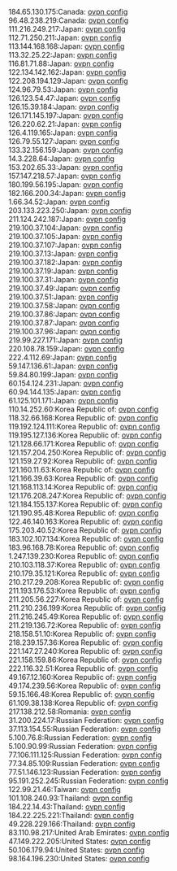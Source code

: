 184.65.130.175:Canada: [ovpn config](vpn/184_65_130_175.ovpn)  
96.48.238.219:Canada: [ovpn config](vpn/96_48_238_219.ovpn)  
111.216.249.217:Japan: [ovpn config](vpn/111_216_249_217.ovpn)  
112.71.250.211:Japan: [ovpn config](vpn/112_71_250_211.ovpn)  
113.144.168.168:Japan: [ovpn config](vpn/113_144_168_168.ovpn)  
113.32.25.22:Japan: [ovpn config](vpn/113_32_25_22.ovpn)  
116.81.71.88:Japan: [ovpn config](vpn/116_81_71_88.ovpn)  
122.134.142.162:Japan: [ovpn config](vpn/122_134_142_162.ovpn)  
122.208.194.129:Japan: [ovpn config](vpn/122_208_194_129.ovpn)  
124.96.79.53:Japan: [ovpn config](vpn/124_96_79_53.ovpn)  
126.123.54.47:Japan: [ovpn config](vpn/126_123_54_47.ovpn)  
126.15.39.184:Japan: [ovpn config](vpn/126_15_39_184.ovpn)  
126.171.145.197:Japan: [ovpn config](vpn/126_171_145_197.ovpn)  
126.220.62.21:Japan: [ovpn config](vpn/126_220_62_21.ovpn)  
126.4.119.165:Japan: [ovpn config](vpn/126_4_119_165.ovpn)  
126.79.55.127:Japan: [ovpn config](vpn/126_79_55_127.ovpn)  
133.32.156.159:Japan: [ovpn config](vpn/133_32_156_159.ovpn)  
14.3.228.64:Japan: [ovpn config](vpn/14_3_228_64.ovpn)  
153.202.65.33:Japan: [ovpn config](vpn/153_202_65_33.ovpn)  
157.147.218.57:Japan: [ovpn config](vpn/157_147_218_57.ovpn)  
180.199.56.195:Japan: [ovpn config](vpn/180_199_56_195.ovpn)  
182.166.200.34:Japan: [ovpn config](vpn/182_166_200_34.ovpn)  
1.66.34.52:Japan: [ovpn config](vpn/1_66_34_52.ovpn)  
203.133.223.250:Japan: [ovpn config](vpn/203_133_223_250.ovpn)  
211.124.242.187:Japan: [ovpn config](vpn/211_124_242_187.ovpn)  
219.100.37.104:Japan: [ovpn config](vpn/219_100_37_104.ovpn)  
219.100.37.105:Japan: [ovpn config](vpn/219_100_37_105.ovpn)  
219.100.37.107:Japan: [ovpn config](vpn/219_100_37_107.ovpn)  
219.100.37.13:Japan: [ovpn config](vpn/219_100_37_13.ovpn)  
219.100.37.182:Japan: [ovpn config](vpn/219_100_37_182.ovpn)  
219.100.37.19:Japan: [ovpn config](vpn/219_100_37_19.ovpn)  
219.100.37.31:Japan: [ovpn config](vpn/219_100_37_31.ovpn)  
219.100.37.49:Japan: [ovpn config](vpn/219_100_37_49.ovpn)  
219.100.37.51:Japan: [ovpn config](vpn/219_100_37_51.ovpn)  
219.100.37.58:Japan: [ovpn config](vpn/219_100_37_58.ovpn)  
219.100.37.86:Japan: [ovpn config](vpn/219_100_37_86.ovpn)  
219.100.37.87:Japan: [ovpn config](vpn/219_100_37_87.ovpn)  
219.100.37.96:Japan: [ovpn config](vpn/219_100_37_96.ovpn)  
219.99.227.171:Japan: [ovpn config](vpn/219_99_227_171.ovpn)  
220.108.78.159:Japan: [ovpn config](vpn/220_108_78_159.ovpn)  
222.4.112.69:Japan: [ovpn config](vpn/222_4_112_69.ovpn)  
59.147.136.61:Japan: [ovpn config](vpn/59_147_136_61.ovpn)  
59.84.80.199:Japan: [ovpn config](vpn/59_84_80_199.ovpn)  
60.154.124.231:Japan: [ovpn config](vpn/60_154_124_231.ovpn)  
60.94.144.135:Japan: [ovpn config](vpn/60_94_144_135.ovpn)  
61.125.101.171:Japan: [ovpn config](vpn/61_125_101_171.ovpn)  
110.14.252.60:Korea Republic of: [ovpn config](vpn/110_14_252_60.ovpn)  
118.32.66.168:Korea Republic of: [ovpn config](vpn/118_32_66_168.ovpn)  
119.192.124.111:Korea Republic of: [ovpn config](vpn/119_192_124_111.ovpn)  
119.195.127.136:Korea Republic of: [ovpn config](vpn/119_195_127_136.ovpn)  
121.128.66.171:Korea Republic of: [ovpn config](vpn/121_128_66_171.ovpn)  
121.157.204.250:Korea Republic of: [ovpn config](vpn/121_157_204_250.ovpn)  
121.159.27.92:Korea Republic of: [ovpn config](vpn/121_159_27_92.ovpn)  
121.160.11.63:Korea Republic of: [ovpn config](vpn/121_160_11_63.ovpn)  
121.166.39.63:Korea Republic of: [ovpn config](vpn/121_166_39_63.ovpn)  
121.168.113.14:Korea Republic of: [ovpn config](vpn/121_168_113_14.ovpn)  
121.176.208.247:Korea Republic of: [ovpn config](vpn/121_176_208_247.ovpn)  
121.184.155.137:Korea Republic of: [ovpn config](vpn/121_184_155_137.ovpn)  
121.190.95.48:Korea Republic of: [ovpn config](vpn/121_190_95_48.ovpn)  
122.46.140.163:Korea Republic of: [ovpn config](vpn/122_46_140_163.ovpn)  
175.203.40.52:Korea Republic of: [ovpn config](vpn/175_203_40_52.ovpn)  
183.102.107.134:Korea Republic of: [ovpn config](vpn/183_102_107_134.ovpn)  
183.96.168.78:Korea Republic of: [ovpn config](vpn/183_96_168_78.ovpn)  
1.247.139.230:Korea Republic of: [ovpn config](vpn/1_247_139_230.ovpn)  
210.103.118.37:Korea Republic of: [ovpn config](vpn/210_103_118_37.ovpn)  
210.179.35.121:Korea Republic of: [ovpn config](vpn/210_179_35_121.ovpn)  
210.217.29.208:Korea Republic of: [ovpn config](vpn/210_217_29_208.ovpn)  
211.193.176.53:Korea Republic of: [ovpn config](vpn/211_193_176_53.ovpn)  
211.205.56.227:Korea Republic of: [ovpn config](vpn/211_205_56_227.ovpn)  
211.210.236.199:Korea Republic of: [ovpn config](vpn/211_210_236_199.ovpn)  
211.216.245.49:Korea Republic of: [ovpn config](vpn/211_216_245_49.ovpn)  
211.219.136.72:Korea Republic of: [ovpn config](vpn/211_219_136_72.ovpn)  
218.158.51.10:Korea Republic of: [ovpn config](vpn/218_158_51_10.ovpn)  
218.239.157.36:Korea Republic of: [ovpn config](vpn/218_239_157_36.ovpn)  
221.147.27.240:Korea Republic of: [ovpn config](vpn/221_147_27_240.ovpn)  
221.158.159.86:Korea Republic of: [ovpn config](vpn/221_158_159_86.ovpn)  
222.116.32.51:Korea Republic of: [ovpn config](vpn/222_116_32_51.ovpn)  
49.167.12.160:Korea Republic of: [ovpn config](vpn/49_167_12_160.ovpn)  
49.174.239.56:Korea Republic of: [ovpn config](vpn/49_174_239_56.ovpn)  
59.15.166.48:Korea Republic of: [ovpn config](vpn/59_15_166_48.ovpn)  
61.109.38.138:Korea Republic of: [ovpn config](vpn/61_109_38_138.ovpn)  
217.138.212.58:Romania: [ovpn config](vpn/217_138_212_58.ovpn)  
31.200.224.17:Russian Federation: [ovpn config](vpn/31_200_224_17.ovpn)  
37.113.154.55:Russian Federation: [ovpn config](vpn/37_113_154_55.ovpn)  
5.100.76.8:Russian Federation: [ovpn config](vpn/5_100_76_8.ovpn)  
5.100.90.99:Russian Federation: [ovpn config](vpn/5_100_90_99.ovpn)  
77.106.111.125:Russian Federation: [ovpn config](vpn/77_106_111_125.ovpn)  
77.34.85.109:Russian Federation: [ovpn config](vpn/77_34_85_109.ovpn)  
77.51.146.123:Russian Federation: [ovpn config](vpn/77_51_146_123.ovpn)  
95.191.252.245:Russian Federation: [ovpn config](vpn/95_191_252_245.ovpn)  
122.99.21.46:Taiwan: [ovpn config](vpn/122_99_21_46.ovpn)  
101.108.240.93:Thailand: [ovpn config](vpn/101_108_240_93.ovpn)  
184.22.14.43:Thailand: [ovpn config](vpn/184_22_14_43.ovpn)  
184.22.225.221:Thailand: [ovpn config](vpn/184_22_225_221.ovpn)  
49.228.229.166:Thailand: [ovpn config](vpn/49_228_229_166.ovpn)  
83.110.98.217:United Arab Emirates: [ovpn config](vpn/83_110_98_217.ovpn)  
47.149.222.205:United States: [ovpn config](vpn/47_149_222_205.ovpn)  
50.106.179.94:United States: [ovpn config](vpn/50_106_179_94.ovpn)  
98.164.196.230:United States: [ovpn config](vpn/98_164_196_230.ovpn)  
